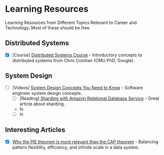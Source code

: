 # Learning Resources
Learning Resources from Different Topics Relevant to Career and Technology. Most of these should be free.

## Distributed Systems
- [x] [Course] [Distributed Systems Course](https://www.distributedsystemscourse.com/) - Introductory concepts to distributed systems from Chris Colohan (CMU PhD, Google).

## System Design
- [ ] [Videos] [System Design Concepts You Need to Know](https://www.youtube.com/playlist?list=PL9nWRykSBSFjU7UGR37SFfOb1oMYLNhag) - Software engineer system design concepts.
  - [ ] [Reading] [Sharding with Amazon Relational Database Service](https://aws.amazon.com/blogs/database/sharding-with-amazon-relational-database-service/) - Great article about sharding.
  * hi
  * [ ] hi

## Interesting Articles
- [x] [Why the PIE theorem is more relevant than the CAP theorem](https://www.alexdebrie.com/posts/choosing-a-database-with-pie/) - Balancing pattern flexiblity, efficiency, and infinite scale in a data system.

